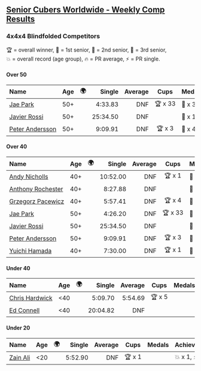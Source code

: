 <style>table {white-space: nowrap;}</style>
<link rel="stylesheet" type="text/css" href="/scw-comp/css/flags.css" />

## [Senior Cubers Worldwide - Weekly Comp Results](/scw-comp/results/)
### 4x4x4 Blindfolded Competitors

<span style="white-space: nowrap;">🏆 = overall winner</span>, <span style="white-space: nowrap;">🥇 = 1st senior</span>, <span style="white-space: nowrap;">🥈 = 2nd senior</span>, <span style="white-space: nowrap;">🥉 = 3rd senior</span>, <span style="white-space: nowrap;">💥 = overall record (age group)</span>, <span style="white-space: nowrap;">🔥 = PR average</span>, <span style="white-space: nowrap;">⚡ = PR single</span>.

#### Over 50

| Name | Age | 🌍 | Single | Average | Cups | Medals | Achievements |
| :-- | :--: | :--: | --: | --: | :--: | :-- | :-- |
| [Jae Park](../../persons/jae_park/444bf.md) | 50+ | <i class="flag flag-US" /> | 4:33.83 | DNF | 🏆 x 33 | 🥇 x 36, 🥈 x 1, 🥉 x 1 | 💥 x 11, ⚡ x 11 |
| [Javier Rossi](../../persons/javier_rossi/444bf.md) | 50+ | <i class="flag flag-AR" /> | 25:34.50 | DNF |  | 🥉 x 1 | ⚡ x 1 |
| [Peter Andersson](../../persons/peter_andersson/444bf.md) | 50+ | <i class="flag flag-SE" /> | 9:09.91 | DNF | 🏆 x 3 | 🥇 x 4, 🥈 x 6 | 💥 x 4, ⚡ x 4 |

#### Over 40

| Name | Age | 🌍 | Single | Average | Cups | Medals | Achievements |
| :-- | :--: | :--: | --: | --: | :--: | :-- | :-- |
| [Andy Nicholls](../../persons/andy_nicholls/444bf.md) | 40+ | <i class="flag flag-GB" /> | 10:52.00 | DNF | 🏆 x 1 | 🥇 x 1, 🥈 x 5 | ⚡ x 1 |
| [Anthony Rochester](../../persons/anthony_rochester/444bf.md) | 40+ | <i class="flag flag-AU" /> | 8:27.88 | DNF |  | 🥈 x 3, 🥉 x 1 | ⚡ x 3 |
| [Grzegorz Pacewicz](../../persons/grzegorz_pacewicz/444bf.md) | 40+ | <i class="flag flag-PL" /> | 5:57.41 | DNF | 🏆 x 4 | 🥇 x 4, 🥈 x 4 | ⚡ x 4 |
| [Jae Park](../../persons/jae_park/444bf.md) | 50+ | <i class="flag flag-US" /> | 4:26.20 | DNF | 🏆 x 33 | 🥇 x 36, 🥈 x 1, 🥉 x 1 | 💥 x 11, ⚡ x 11 |
| [Javier Rossi](../../persons/javier_rossi/444bf.md) | 50+ | <i class="flag flag-AR" /> | 25:34.50 | DNF |  | 🥉 x 1 | ⚡ x 1 |
| [Peter Andersson](../../persons/peter_andersson/444bf.md) | 50+ | <i class="flag flag-SE" /> | 9:09.91 | DNF | 🏆 x 3 | 🥇 x 4, 🥈 x 6 | 💥 x 4, ⚡ x 4 |
| [Yuichi Hamada](../../persons/yuichi_hamada/444bf.md) | 40+ | <i class="flag flag-JP" /> | 7:30.00 | DNF | 🏆 x 1 | 🥇 x 1, 🥈 x 2 | ⚡ x 2 |

#### Under 40

| Name | Age | 🌍 | Single | Average | Cups | Medals | Achievements |
| :-- | :--: | :--: | --: | --: | :--: | :-- | :-- |
| [Chris Hardwick](../../persons/chris_hardwick/444bf.md) | <40 | <i class="flag flag-US" /> | 5:09.70 | 5:54.69 | 🏆 x 5 |  | 💥 x 4, 🔥 x 3, ⚡ x 7 |
| [Ed Connell](../../persons/ed_connell/444bf.md) | <40 | <i class="flag flag-IE" /> | 20:04.82 | DNF |  |  | ⚡ x 1 |

#### Under 20

| Name | Age | 🌍 | Single | Average | Cups | Medals | Achievements |
| :-- | :--: | :--: | --: | --: | :--: | :-- | :-- |
| [Zain Ali](../../persons/zain_ali/444bf.md) | <20 | <i class="flag flag-IN" /> | 5:52.90 | DNF | 🏆 x 1 |  | 💥 x 1, ⚡ x 1 |


<!-- Global site tag (gtag.js) - Google Analytics -->
<script async src="https://www.googletagmanager.com/gtag/js?id=UA-86348435-3"></script>
<script>window.dataLayer = window.dataLayer || []; function gtag() {dataLayer.push(arguments);} gtag('js', new Date()); gtag('config', 'UA-86348435-3');</script>
